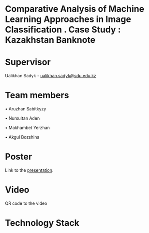 # Comparative Analysis of Machine Learning Approaches in Image Classification . Case Study : Kazakhstan Banknote


# Supervisor
Ualikhan Sadyk - ualikhan.sadyk@sdu.edu.kz

# Team members
•	Aruzhan Sabitkyzy

•	Nursultan Aden

•	Makhambet Yerzhan

•	Akgul Bozshina

# Poster
Link to the [presentation](https://www.canva.com/design/DAE_xqXQxm4/o7RPHccUmne0zji9Oat68Q/view?utm_content=DAE_xqXQxm4&utm_campaign=designshare&utm_medium=link&utm_source=publishsharelink).

# Video 

QR code to the video 

# Technology Stack
